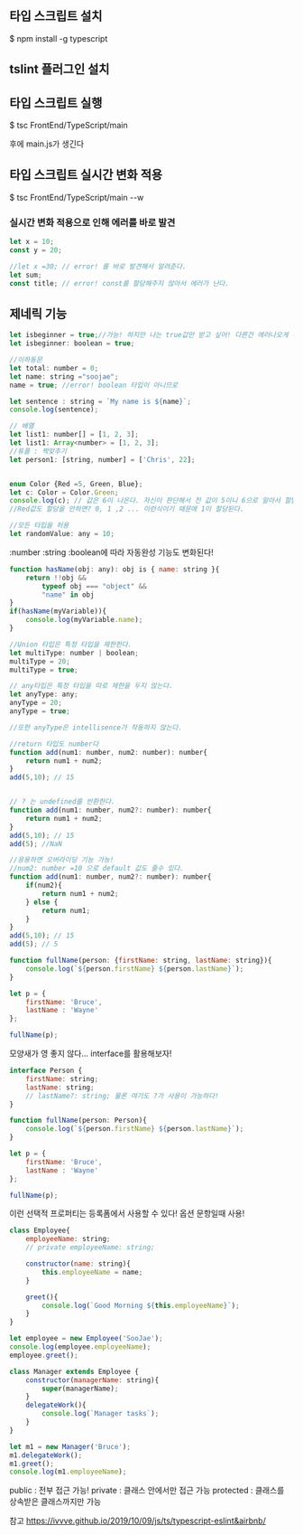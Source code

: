 ## 타입 스크립트 설치
$ npm install -g typescript
## tslint 플러그인 설치

## 타입 스크립트 실행
$ tsc FrontEnd/TypeScript/main

후에 main.js가 생긴다
## 타입 스크립트 실시간 변화 적용
$ tsc FrontEnd/TypeScript/main --w

### 실시간 변화 적용으로 인해 에러를 바로 발견
```js
let x = 10;
const y = 20;

//let x =30; // error! 를 바로 발견해서 알려준다.
let sum;
const title; // error! const를 할당해주지 않아서 에러가 난다.
```

## 제네릭 기능
```js
let isbeginner = true;//가능! 하지만 나는 true값만 받고 싶어! 다른건 에러나오게 해줘!
let isbeginner: boolean = true;

//이하동문
let total: number = 0;
let name: string ="soojae";
name = true; //error! boolean 타입이 아니므로

let sentence : string = `My name is ${name}`;
console.log(sentence);

// 배열
let list1: number[] = [1, 2, 3];
let list1: Array<number> = [1, 2, 3];
//튜플 : 짝맞추기
let person1: [string, number] = ['Chris', 22];


enum Color {Red =5, Green, Blue};
let c: Color = Color.Green;
console.log(c); // 값은 6이 나온다. 자신이 판단해서 전 값이 5이니 6으로 알아서 할당한다.
//Red값도 할당을 안하면? 0, 1 ,2 ... 이런식이기 때문에 1이 할당된다.

//모든 타입을 허용
let randomValue: any = 10;
```
:number :string :boolean에 따라 자동완성 기능도 변화된다!

```js
function hasName(obj: any): obj is { name: string }{
    return !!obj &&
        typeof obj === "object" &&
        "name" in obj
}
if(hasName(myVariable)){
    console.log(myVariable.name);
}
```

```js
//Union 타입은 특정 타입을 제한한다.
let multiType: number | boolean;
multiType = 20;
multiType = true;

// any타입은 특정 타입을 따로 제한을 두지 않는다.
let anyType: any;
anyType = 20;
anyType = true;

//또한 anyType은 intellisence가 작동하지 않는다.

```

```js
//return 타입도 number다
function add(num1: number, num2: number): number{
    return num1 + num2;
}
add(5,10); // 15


// ? 는 undefined를 반환한다.
function add(num1: number, num2?: number): number{
    return num1 + num2;
}
add(5,10); // 15
add(5); //NaN
```

```js
//응용하면 오버라이딩 기능 가능!
//num2: number =10 으로 default 값도 줄수 있다.
function add(num1: number, num2?: number): number{
    if(num2){
        return num1 + num2;
    } else {
        return num1;
    }
}
add(5,10); // 15
add(5); // 5
```

```js
function fullName(person: {firstName: string, lastName: string}){
    console.log(`${person.firstName} ${person.lastName}`);
}

let p = {
    firstName: 'Bruce',
    lastName : 'Wayne'
};

fullName(p);
```
모양새가 영 좋지 않다... interface를 활용해보자!

```js
interface Person {
    firstName: string;
    lastName: string;
    // lastName?: string; 물론 여기도 ?가 사용이 가능하다!
}

function fullName(person: Person){
    console.log(`${person.firstName} ${person.lastName}`);
}

let p = {
    firstName: 'Bruce',
    lastName : 'Wayne'
};

fullName(p);
``` 
이런 선택적 프로퍼티는 등록폼에서 사용할 수 있다! 옵션 문항일때 사용!

```js
class Employee{
    employeeName: string;
    // private employeeName: string; 

    constructor(name: string){
        this.employeeName = name;
    }

    greet(){
        console.log(`Good Morning ${this.employeeName}`);
    }
}

let employee = new Employee('SooJae');
console.log(employee.employeeName);
employee.greet();

class Manager extends Employee {
    constructor(managerName: string){
        super(managerName);
    }
    delegateWork(){
        console.log(`Manager tasks`);
    }
}

let m1 = new Manager('Bruce');
m1.delegateWork();
m1.greet();
console.log(m1.employeeName);
```
public : 전부 접근 가능!
private : 클래스 안에서만 접근 가능
protected : 클래스를 상속받은 클래스까지만 가능



참고 https://ivvve.github.io/2019/10/09/js/ts/typescript-eslint&airbnb/